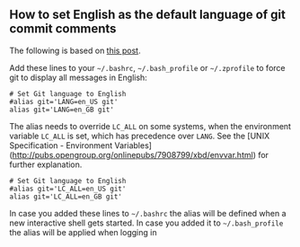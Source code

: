 How to set English as the default language of git commit comments
-----------------------------------------------------------------

The following is based on [this
post](https://stackoverflow.com/a/10872202).

Add these lines to your `~/.bashrc`, `~/.bash_profile` or `~/.zprofile`
to force git to display all messages in English:

``` {.bash}
# Set Git language to English
#alias git='LANG=en_US git'
alias git='LANG=en_GB git'
```

The alias needs to override `LC_ALL` on some systems, when the
environment variable `LC_ALL` is set, which has precedence over `LANG`.
See the \[UNIX Specification - Environment
Variables\](<http://pubs.opengroup.org/onlinepubs/7908799/xbd/envvar.html>)
for further explanation.

``` {.bash}
# Set Git language to English
#alias git='LC_ALL=en_US git'
alias git='LC_ALL=en_GB git'
```

In case you added these lines to `~/.bashrc` the alias will be defined
when a new interactive shell gets started. In case you added it to
`~/.bash_profile` the alias will be applied when logging in
